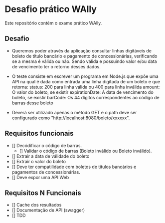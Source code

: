 # Desafio prático WAlly

Este repositório contém o exame prático WAlly.

## Desafio

 - Queremos poder através da aplicação consultar linhas digitáveis de boleto de título bancário
e pagamento de concessionárias, verificando se a mesma é válida ou não. Sendo válida e
possuindo valor e/ou data de vencimento ter o retorno desses dados.

 - O teste consiste em escrever um programa em Node.js que expõe uma API na qual é dada
como entrada uma linha digitada de um boleto e que retorna:
status: 200 para linha válida ou 400 para linha inválida
amount: O valor do boleto, se existir
expirationDate: A data de vencimento do boleto, se existir
barCode: Os 44 dígitos correspondentes ao código de barras desse boleto

 - Deverá ser utilizado apenas o método GET e o path deve ser configurado como
"http://localhost:8080/boleto/xxxxxx".


## Requisitos funcionais

 - [] Decódificar o código de barras.
    - [] Validar o código de barras (Boleto inválido ou Boleto inválido). 
 - [] Extrair a data de válidade do boleto
 - [] Extrair o valor do boleto
 - [] Deve ter compatilidade com boletos de titulos bancários e pagamentos de concessionárias.
 - [] Deve expor uma API Web

## Requisitos N Funcionais

 - [] Cache dos resultados
 - [] Documentação de API (swagger)
 - [] TDD